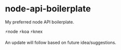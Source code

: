 # node-api-boilerplate
My preferred node API boilerplate.

⚡node ⚡koa ⚡knex

An update will follow based on future idea/suggestions.
